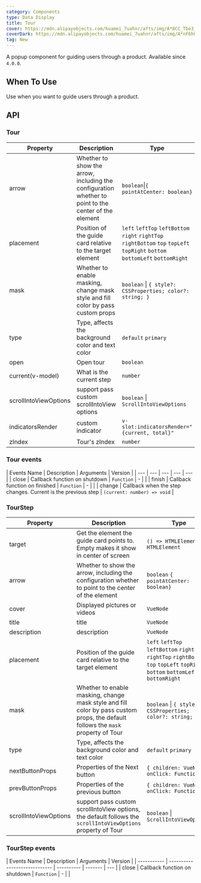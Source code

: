 ```yaml
---
category: Components
type: Data Display
title: Tour
cover: https://mdn.alipayobjects.com/huamei_7uahnr/afts/img/A*8CC_Tbe3_e4AAAAAAAAAAAAADrJ8AQ/original
coverDark: https://mdn.alipayobjects.com/huamei_7uahnr/afts/img/A*nF6hQpM0XtEAAAAAAAAAAAAADrJ8AQ/original
tag: New
---
```


A popup component for guiding users through a product. Available since `4.0.0`.

## When To Use

Use when you want to guide users through a product.

## API

### Tour

| Property | Description | Type | Default | Version |
| --- | --- | --- | --- | --- |
| arrow | Whether to show the arrow, including the configuration whether to point to the center of the element | `boolean`\|`{ pointAtCenter: boolean}` | `true` |  |
| placement | Position of the guide card relative to the target element | `left` `leftTop` `leftBottom` `right` `rightTop` `rightBottom` `top` `topLeft` `topRight` `bottom` `bottomLeft` `bottomRight` | `bottom` |  |
| mask | Whether to enable masking, change mask style and fill color by pass custom props | `boolean` \| `{ style?: CSSProperties; color?: string; }` | `true` |  |
| type | Type, affects the background color and text color | `default` `primary` | `default` |  |
| open | Open tour | `boolean` | - |  |
| current(v-model) | What is the current step | `number` | - |  |
| scrollIntoViewOptions | support pass custom scrollIntoView options | `boolean` \| `ScrollIntoViewOptions` | `true` |  |
| indicatorsRender | custom indicator | `v-slot:indicatorsRender="{current, total}"` | - |  |
| zIndex | Tour's zIndex | `number` | `1001` |  |

### Tour events

| Events Name | Description | Arguments | Version |
| --- | --- | --- | --- | --- |
| close | Callback function on shutdown | `Function` | - |  |
| finish | Callback function on finished | `Function` | - |  |
| change | Callback when the step changes. Current is the previous step | `(current: number) => void` |

### TourStep

| Property | Description | Type | Default | Version |
| --- | --- | --- | --- | --- |
| target | Get the element the guide card points to. Empty makes it show in center of screen | `() => HTMLElement` `HTMLElement` | - |  |
| arrow | Whether to show the arrow, including the configuration whether to point to the center of the element | `boolean` `{ pointAtCenter: boolean}` | `true` |  |
| cover | Displayed pictures or videos | `VueNode` | - |  |
| title | title | `VueNode` | - |  |
| description | description | `VueNode` | - |  |
| placement | Position of the guide card relative to the target element | `left` `leftTop` `leftBottom` `right` `rightTop` `rightBottom` `top` `topLeft` `topRight` `bottom` `bottomLeft` `bottomRight` | `bottom` |  |
| mask | Whether to enable masking, change mask style and fill color by pass custom props, the default follows the `mask` property of Tour | `boolean` \| `{ style?: CSSProperties; color?: string; }` | `true` |  |
| type | Type, affects the background color and text color | `default` `primary` | `default` |  |
| nextButtonProps | Properties of the Next button | `{ children: VueNode; onClick: Function }` | - |  |
| prevButtonProps | Properties of the previous button | `{ children: VueNode; onClick: Function }` | - |  |
| scrollIntoViewOptions | support pass custom scrollIntoView options, the default follows the `scrollIntoViewOptions` property of Tour | `boolean` \| `ScrollIntoViewOptions` | `true` |  |

### TourStep events

| Events Name | Description                   | Arguments  | Version |
| ----------- | ----------------------------- | ---------- | ------- | --- |
| close       | Callback function on shutdown | `Function` | -       |     |
